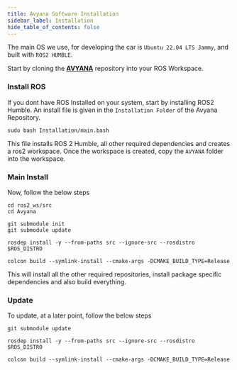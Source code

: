 ```yaml
---
title: Avyana Software Installation
sidebar_label: Installation
hide_table_of_contents: false
---
```


The main OS we use, for developing the car is `Ubuntu 22.04 LTS Jammy`, and built with `ROS2 HUMBLE`. 

Start by cloning the **[AVYANA](https://github.com/Avyana-Tech/Avyana.git)** repository into your ROS Workspace. 
<intro-end />

### Install ROS

If you dont have ROS Installed on your system, start by installing ROS2 Humble. An install file is given in the `Installation Folder` of the Avyana Repository. 

``` 
sudo bash Installation/main.bash 
```

This file installs ROS 2 Humble, all other required dependencies and creates a ros2 workspace. Once the workspace is created, copy the `AVYANA` folder into the workspace.

### Main Install

Now, follow the below steps

```
cd ros2_ws/src
cd Avyana

git submodule init
git submodule update

rosdep install -y --from-paths src --ignore-src --rosdistro $ROS_DISTRO

colcon build --symlink-install --cmake-args -DCMAKE_BUILD_TYPE=Release
```

This will install all the other required repositories, install package specific dependencies and also build everything. 

### Update

To update, at a later point, follow the below steps

```
git submodule update

rosdep install -y --from-paths src --ignore-src --rosdistro $ROS_DISTRO

colcon build --symlink-install --cmake-args -DCMAKE_BUILD_TYPE=Release
```